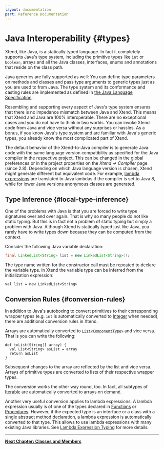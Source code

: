 ```yaml
---
layout: documentation
part: Reference Documentation
---
```


# Java Interoperability {#types}

Xtend, like Java, is a statically typed language. In fact it completely supports Java's type system, including the primitive types like `int` or `boolean`, arrays and all the Java classes, interfaces, enums and annotations that reside on the class path. 

Java generics are fully supported as well: You can define type parameters on methods and classes and pass type arguments to generic types just as you are used to from Java. The type system and its conformance and casting rules are implemented as defined in [the Java Language Specification](http://docs.oracle.com/javase/specs/jls/se5.0/html/conversions.html).

Resembling and supporting every aspect of Java's type system ensures that there is no impedance mismatch between Java and Xtend. This means that Xtend and Java are 100% interoperable. There are no exceptional cases and you do not have to think in two worlds. You can invoke Xtend code from Java and vice versa without any surprises or hassles. As a bonus, if you know Java's type system and are familiar with Java's generic types, you already know the most complicated part of Xtend.

The default behavior of the Xtend-to-Java compiler is to generate Java code with the same language version compatibility as specified for the Java compiler in the respective project. This can be changed in the global preferences or in the project properties on the *Xtend &rarr; Compiler* page (since 2.8). Depending on which Java language version is chosen, Xtend might generate different but equivalent code. For example, [lambda expressions](203_xtend_expressions.html#lambdas) are translated to Java lambdas if the compiler is set to Java 8, while for lower Java versions anonymous classes are generated.

## Type Inference {#local-type-inference}

One of the problems with Java is that you are forced to write type signatures over and over again. That is why so many people do not like static typing. But this is in fact not a problem of static typing but simply a problem with Java. Although Xtend is statically typed just like Java, you rarely have to write types down because they can be computed from the context.

Consider the following Java variable declaration:

```java
final LinkedList<String> list = new LinkedList<String>();
```

The type name written for the constructor call must be repeated to declare the variable type. In Xtend the variable type can be inferred from the initialization expression:

```xtend
val list = new LinkedList<String>
```

## Conversion Rules {#conversion-rules}

In addition to Java's autoboxing to convert primitives to their corresponding wrapper types (e.g. `int` is automatically converted to [Integer]({{site.javadoc.java}}/java/lang/Integer.html) when needed), there are additional conversion rules in Xtend.

Arrays are automatically converted to [`List<ComponentType>`]({{site.javadoc.java}}/java/util/List.html) and vice versa. That is you can write the following:

```xtend
def toList(String[] array) {
  val List<String> asList = array
  return asList
}
```

Subsequent changes to the array are reflected by the list and vice versa. Arrays of primitive types are converted to lists of their respective wrapper types.

The conversion works the other way round, too. In fact, all subtypes of [Iterable]({{site.javadoc.java}}/java/lang/Iterable.html) are automatically converted to arrays on demand.

Another very useful conversion applies to lambda expressions. A lambda expression usually is of one of the types declared in [Functions]({{site.src.xtext}}/plugins/org.eclipse.xtext.xbase.lib/src/org/eclipse/xtext/xbase/lib/Functions.java) or [Procedures]({{site.src.xtext}}/plugins/org.eclipse.xtext.xbase.lib/src/org/eclipse/xtext/xbase/lib/Procedures.java). However, if the expected type is an interface or a class with a single abstract method declaration, a lambda expression is automatically converted to that type. This allows to use lambda expressions with many existing Java libraries. See [Lambda Expression Typing](203_xtend_expressions.html#closure-types) for more details. 

---

**[Next Chapter: Classes and Members](202_xtend_classes_members.html)**